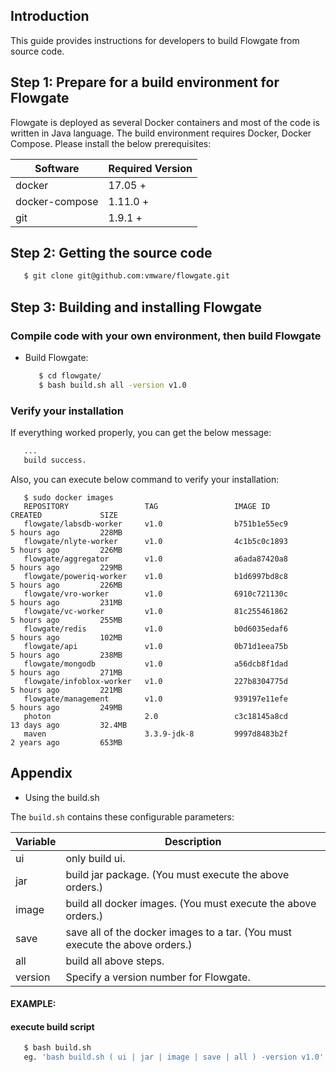 ## Introduction

This guide provides instructions for developers to build Flowgate from source code.

## Step 1: Prepare for a build environment for Flowgate

Flowgate is deployed as several Docker containers and most of the code is written in Java language. The build environment requires Docker, Docker Compose. Please install the below prerequisites:

Software              | Required Version
----------------------|--------------------------
docker                | 17.05 +
docker-compose        | 1.11.0 +
git                   | 1.9.1 +

## Step 2: Getting the source code

   ```sh
      $ git clone git@github.com:vmware/flowgate.git
   ```

## Step 3: Building and installing Flowgate
### Compile code with your own environment, then build Flowgate

*  Build Flowgate:

   ```sh
      $ cd flowgate/
      $ bash build.sh all -version v1.0
   ```

### Verify your installation

If everything worked properly, you can get the below message:

   ```sh
      ...
      build success.
   ```
Also, you can execute below command to verify your installation:

   ```
      $ sudo docker images
      REPOSITORY                 TAG                 IMAGE ID            CREATED             SIZE
      flowgate/labsdb-worker     v1.0                b751b1e55ec9        5 hours ago         228MB
      flowgate/nlyte-worker      v1.0                4c1b5c0c1893        5 hours ago         226MB
      flowgate/aggregator        v1.0                a6ada87420a8        5 hours ago         229MB
      flowgate/poweriq-worker    v1.0                b1d6997bd8c8        5 hours ago         226MB
      flowgate/vro-worker        v1.0                6910c721130c        5 hours ago         231MB
      flowgate/vc-worker         v1.0                81c255461862        5 hours ago         255MB
      flowgate/redis             v1.0                b0d6035edaf6        5 hours ago         102MB
      flowgate/api               v1.0                0b71d1eea75b        5 hours ago         238MB
      flowgate/mongodb           v1.0                a56dcb8f1dad        5 hours ago         271MB
      flowgate/infoblox-worker   v1.0                227b8304775d        5 hours ago         221MB
      flowgate/management        v1.0                939197e11efe        5 hours ago         249MB
      photon                     2.0                 c3c18145a8cd        13 days ago         32.4MB
      maven                      3.3.9-jdk-8         9997d8483b2f        2 years ago         653MB
   ```

## Appendix
* Using the build.sh

The `build.sh` contains these configurable parameters:

Variable           | Description
-------------------|-------------
ui                 | only build ui.
jar                | build jar package. (You must execute the above orders.)
image              | build all docker images. (You must execute the above orders.)
save               | save all of the docker images to a tar. (You must execute the above orders.)
all                | build all above steps.
version            | Specify a version number for Flowgate.

#### EXAMPLE:

#### execute build script

   ```sh
      $ bash build.sh
      eg. 'bash build.sh ( ui | jar | image | save | all ) -version v1.0'
   ```
